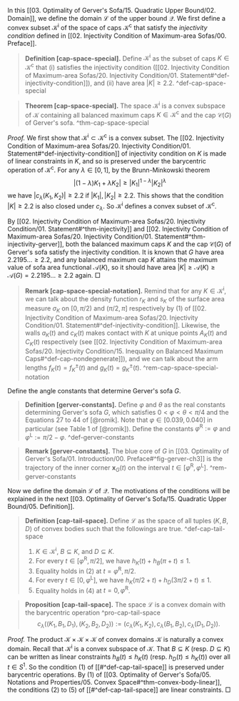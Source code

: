 In this [[03. Optimality of Gerver's Sofa/15. Quadratic Upper Bound/02. Domain]], we define the domain $\mathcal{L}$ of the upper bound $\mathcal{Q}$. We first define a convex subset $\mathcal{K}^\mathrm{i}$ of the space of caps $\mathcal{K}^\mathrm{c}$ that satisfy the _injectivity condition_ defined in [[02. Injectivity Condition of Maximum-area Sofas/00. Preface]].

> __Definition [cap-space-special].__ Define $\mathcal{K}^\mathrm{i}$ as the subset of caps $K \in \mathcal{K}^\mathrm{c}$ that (i) satisfies the injectivity condition ([[02. Injectivity Condition of Maximum-area Sofas/20. Injectivity Condition/01. Statement#^def-injectivity-condition]]), and (ii) have area $|K| \geq 2.2$. ^def-cap-space-special

> __Theorem [cap-space-special].__ The space $\mathcal{K}^\mathrm{i}$ is a convex subspace of $\mathcal{K}$ containing all balanced maximum caps $K \in \mathcal{K}^\mathrm{c}$ and the cap $\mathcal{C}(G)$ of Gerver's sofa. ^thm-cap-space-special

_Proof._ We first show that $\mathcal{K}^\mathrm{i} \subset \mathcal{K}^\mathrm{c}$ is a convex subset. The [[02. Injectivity Condition of Maximum-area Sofas/20. Injectivity Condition/01. Statement#^def-injectivity-condition]] of injectivity condition on $K$ is made of linear constraints in $K$, and so is preserved under the barycentric operation of $\mathcal{K}^\mathrm{c}$. For any $\lambda \in [0, 1]$, by the Brunn-Minkowski theorem
$$
|(1 - \lambda)K_1 + \lambda K_2| \geq |K_1|^{1 - \lambda} |K_2|^{\lambda}
$$
we have $|c_\lambda(K_1, K_2)| \geq 2.2$ if $|K_1|, |K_2| \geq 2.2$. This shows that the condition $|K| \geq 2.2$ is also closed under $c_\lambda$. So $\mathcal{K}^\mathrm{i}$ defines a convex subset of $\mathcal{K}^\mathrm{c}$.

By [[02. Injectivity Condition of Maximum-area Sofas/20. Injectivity Condition/01. Statement#^thm-injectivity]] and [[02. Injectivity Condition of Maximum-area Sofas/20. Injectivity Condition/01. Statement#^thm-injectivity-gerver]], both the balanced maximum caps $K$ and the cap $\mathcal{C}(G)$ of Gerver's sofa satisfy the injectivity condition. It is known that $G$ have area $2.2195\dots \geq 2.2$, and any balanced maximum cap $K$ attains the maximum value of sofa area functional $\mathcal{A}(K)$, so it should have area $|K| \geq \mathcal{A}(K) \geq \mathcal{A}(G) = 2.2195\dots \geq 2.2$ again. □

> __Remark [cap-space-special-notation].__ Remind that for any $K \in \mathcal{K}^\mathrm{i}$, we can talk about the density function $r_K$ and $s_K$ of the surface area measure $\sigma_K$ on $[0, \pi/2)$ and $(\pi/2, \pi]$ respectively by (1) of [[02. Injectivity Condition of Maximum-area Sofas/20. Injectivity Condition/01. Statement#^def-injectivity-condition]]. Likewise, the walls $a_K(t)$ and $c_K(t)$ makes contact with $K$ at unique points $A_K(t)$ and $C_K(t)$ respectively (see [[02. Injectivity Condition of Maximum-area Sofas/20. Injectivity Condition/15. Inequality on Balanced Maximum Caps#^def-cap-nondegenerate]]), and we can talk about the arm lengths $f_K(t) = f_K^{\pm}(t)$ and $g_K(t) = g_K^{\pm}(t)$. ^rem-cap-space-special-notation

Define the angle constants that determine Gerver's sofa $G$.

> __Definition [gerver-constants].__ Define $\varphi$ and $\theta$ as the real constants determining Gerver's sofa $G$, which satisfies $0 < \varphi < \theta < \pi/4$ and the Equations 27 to 44 of [@romik]. Note that $\varphi \in [0.039, 0.040]$ in particular (see Table 1 of [@romik]). Define the constants $\varphi^{\mathrm{R}} := \varphi$ and $\varphi^{\text{L}} := \pi/2 - \varphi$. ^def-gerver-constants

> __Remark [gerver-constants].__ The blue core of $G$ in [[03. Optimality of Gerver's Sofa/01. Introduction/00. Preface#^fig-gerver-ch3]] is the trajectory of the inner corner $\mathbf{x}_G(t)$ on the interval $t \in [\varphi^\mathrm{R}, \varphi^\mathrm{L}]$. ^rem-gerver-constants

Now we define the domain $\mathcal{L}$ of $\mathcal{Q}$. The motivations of the conditions will be explained in the next [[03. Optimality of Gerver's Sofa/15. Quadratic Upper Bound/05. Definition]].

> __Definition [cap-tail-space].__ Define $\mathcal{L}$ as the space of all tuples $(K, B, D)$ of convex bodies such that the followings are true. ^def-cap-tail-space
> 
> 1. $K \in \mathcal{K}^\mathrm{i}$, $B \subseteq K$, and $D \subseteq K$.
> 2. For every $t \in [\varphi^\mathrm{R}, \pi/2]$, we have $h_K(t) + h_B(\pi + t) \leq 1$.
> 3. Equality holds in (2) at $t = \varphi^\mathrm{R}, \pi/2$.
> 4. For every $t \in [0, \varphi^\mathrm{L}]$, we have $h_K(\pi/2 + t) + h_D(3\pi/2 + t) \leq 1$.
> 5. Equality holds in (4) at $t = 0, \varphi^\mathrm{R}$.

> __Proposition [cap-tail-space].__ The space $\mathcal{L}$ is a convex domain with the barycentric operation ^pro-cap-tail-space
$$
c_\lambda((K_1, B_1, D_1), (K_2, B_2, D_2)) := (c_\lambda(K_1, K_2), c_\lambda(B_1, B_2), c_\lambda(D_1, D_2)). 
$$

_Proof._ The product $\mathcal{K} \times \mathcal{K} \times \mathcal{K}$ of convex domains $\mathcal{K}$ is naturally a convex domain. Recall that $\mathcal{K}^\mathrm{i}$ is a convex subspace of $\mathcal{K}$. That $B \subseteq K$ (resp. $D \subseteq K$) can be written as linear constraints $h_B(t) \leq h_K(t)$ (resp. $h_D(t) \leq h_K(t)$) over all $t \in S^1$. So the condition (1) of [[#^def-cap-tail-space]] is preserved under barycentric operations. By (1) of [[03. Optimality of Gerver's Sofa/05. Notations and Properties/05. Convex Space#^thm-convex-body-linear]], the conditions (2) to (5) of [[#^def-cap-tail-space]] are linear constraints. □
